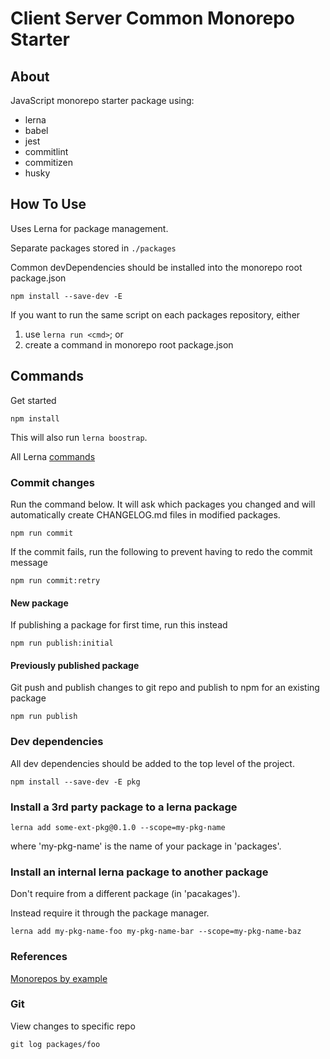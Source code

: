 # Client Server Common Monorepo Starter

## About

JavaScript monorepo starter package using:

- lerna
- babel
- jest
- commitlint
- commitizen
- husky

## How To Use

Uses Lerna for package management.

Separate packages stored in `./packages`

Common devDependencies should be installed into the monorepo root package.json

`npm install --save-dev -E`

If you want to run the same script on each packages repository, either

1. use `lerna run <cmd>`; or
2. create a command in monorepo root package.json

## Commands

Get started

`npm install`

This will also run `lerna boostrap`.

All Lerna [commands](https://github.com/lerna/lerna/tree/master/commands)

### Commit changes

Run the command below. It will ask which packages you changed and will automatically create CHANGELOG.md files in modified packages.

`npm run commit`

If the commit fails, run the following to prevent having to redo the commit message

`npm run commit:retry`

#### New package

If publishing a package for first time, run this instead

`npm run publish:initial`

#### Previously published package

Git push and publish changes to git repo and publish to npm for an existing package

`npm run publish`

### Dev dependencies

All dev dependencies should be added to the top level of the project.

`npm install --save-dev -E pkg`

### Install a 3rd party package to a lerna package

`lerna add some-ext-pkg@0.1.0 --scope=my-pkg-name`

where 'my-pkg-name' is the name of your package in 'packages'.

### Install an internal lerna package to another package

Don't require from a different package (in 'pacakages').

Instead require it through the package manager.

`lerna add my-pkg-name-foo my-pkg-name-bar --scope=my-pkg-name-baz`

### References

[Monorepos by example](https://codeburst.io/monorepos-by-example-part-1-3a883b49047e)

### Git

View changes to specific repo

`git log packages/foo`

